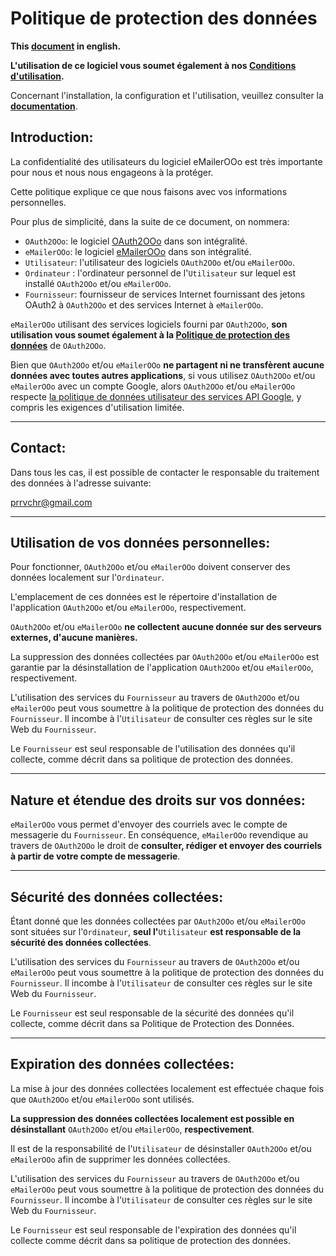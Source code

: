 # Politique de protection des données

**This [document][1] in english.**

**L'utilisation de ce logiciel vous soumet également à nos [Conditions d'utilisation][2].**

Concernant l'installation, la configuration et l'utilisation, veuillez consulter la **[documentation][3]**.

## Introduction:

La confidentialité des utilisateurs du logiciel eMailerOOo est très importante pour nous et nous nous engageons à la protéger.

Cette politique explique ce que nous faisons avec vos informations personnelles.

Pour plus de simplicité, dans la suite de ce document, on nommera:
- `OAuth2OOo`: le logiciel [OAuth2OOo][4] dans son intégralité.
- `eMailerOOo`: le logiciel [eMailerOOo][5] dans son intégralité.
- `Utilisateur`: l'utilisateur des logiciels `OAuth2OOo` et/ou `eMailerOOo`.
- `Ordinateur` : l'ordinateur personnel de l'`Utilisateur` sur lequel est installé `OAuth2OOo` et/ou `eMailerOOo`.
- `Fournisseur`: fournisseur de services Internet fournissant des jetons OAuth2 à `OAuth2OOo` et des services Internet à `eMailerOOo`.

`eMailerOOo` utilisant des services logiciels fourni par `OAuth2OOo`, **son utilisation vous soumet également à la [Politique de protection des données][6]** de `OAuth2OOo`.

Bien que `OAuth2OOo` et/ou `eMailerOOo` **ne partagent ni ne transfèrent aucune données avec toutes autres applications**, si vous utilisez `OAuth2OOo` et/ou `eMailerOOo` avec un compte Google, alors `OAuth2OOo` et/ou `eMailerOOo` respecte [la politique de données utilisateur des services API Google][7], y compris les exigences d'utilisation limitée.

___
## Contact:

Dans tous les cas, il est possible de contacter le responsable du traitement des données à l'adresse suivante:

prrvchr@gmail.com

___
## Utilisation de vos données personnelles:

Pour fonctionner, `OAuth2OOo` et/ou `eMailerOOo` doivent conserver des données localement sur l'`Ordinateur`.

L'emplacement de ces données est le répertoire d'installation de l'application `OAuth2OOo` et/ou `eMailerOOo`, respectivement.

`OAuth2OOo` et/ou `eMailerOOo` **ne collectent aucune donnée sur des serveurs externes, d'aucune manières.**

La suppression des données collectées par `OAuth2OOo` et/ou `eMailerOOo` est garantie par la désinstallation de l'application `OAuth2OOo` et/ou `eMailerOOo`, respectivement.

L'utilisation des services du `Fournisseur` au travers de `OAuth2OOo` et/ou `eMailerOOo` peut vous soumettre à la politique de protection des données du `Fournisseur`. Il incombe à l'`Utilisateur` de consulter ces règles sur le site Web du `Fournisseur`.

Le `Fournisseur` est seul responsable de l'utilisation des données qu'il collecte, comme décrit dans sa politique de protection des données.

___
## Nature et étendue des droits sur vos données:

`eMailerOOo` vous permet d'envoyer des courriels avec le compte de messagerie du `Fournisseur`. En conséquence, `eMailerOOo` revendique au travers de `OAuth2OOo` le droit de **consulter, rédiger et envoyer des courriels à partir de votre compte de messagerie**.

___
## Sécurité des données collectées:

Étant donné que les données collectées par `OAuth2OOo` et/ou `eMailerOOo` sont situées sur l'`Ordinateur`, **seul l'**`Utilisateur` **est responsable de la sécurité des données collectées**.

L'utilisation des services du `Fournisseur` au travers de `OAuth2OOo` et/ou `eMailerOOo` peut vous soumettre à la politique de protection des données du `Fournisseur`. Il incombe à l'`Utilisateur` de consulter ces règles sur le site Web du `Fournisseur`.

Le `Fournisseur` est seul responsable de la sécurité des données qu'il collecte, comme décrit dans sa Politique de Protection des Données.

___
## Expiration des données collectées:

La mise à jour des données collectées localement est effectuée chaque fois que `OAuth2OOo` et/ou `eMailerOOo` sont utilisés.

**La suppression des données collectées localement est possible en désinstallant** `OAuth2OOo` et/ou `eMailerOOo`, **respectivement**.

Il est de la responsabilité de l'`Utilisateur` de désinstaller `OAuth2OOo` et/ou `eMailerOOo` afin de supprimer les données collectées.

L'utilisation des services du `Fournisseur` au travers de `OAuth2OOo` et/ou `eMailerOOo` peut vous soumettre à la politique de protection des données du `Fournisseur`. Il incombe à l'`Utilisateur` de consulter ces règles sur le site Web du `Fournisseur`.

Le `Fournisseur` est seul responsable de l'expiration des données qu'il collecte comme décrit dans sa politique de protection des données.

[1]: <https://prrvchr.github.io/eMailerOOo/source/eMailerOOo/registration/PrivacyPolicy_en>
[2]: <https://prrvchr.github.io/eMailerOOo/source/eMailerOOo/registration/TermsOfUse_fr>
[3]: <https://prrvchr.github.io/eMailerOOo/README_fr>
[4]: <https://github.com/prrvchr/OAuth2OOo/releases/latest/download/OAuth2OOo.oxt>
[5]: <https://github.com/prrvchr/eMailerOOo/releases/latest/download/eMailerOOo.oxt>
[6]: <https://prrvchr.github.io/OAuth2OOo/source/OAuth2OOo/registration/PrivacyPolicy_fr>
[7]: <https://developers.google.com/terms/api-services-user-data-policy?hl=fr>
